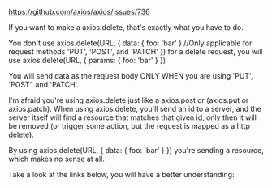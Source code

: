https://github.com/axios/axios/issues/736

If you want to make a axios.delete, that's exactly what you have to do.

You don't use axios.delete(URL, {
data: { foo: 'bar' } //Only applicable for request methods 'PUT', 'POST', and 'PATCH'
})
for a delete request, you will use axios.delete(URL, {
params: { foo: 'bar' }
})

You will send data as the request body ONLY WHEN you are using 'PUT', 'POST', and 'PATCH'.

I'm afraid you're using axios.delete just like a axios.post or (axios.put or axios.patch). When using axios.delete, you'll send an id to a server, and the server itself will find a resource that matches that given id, only then it will be removed (or trigger some action, but the request is mapped as a http delete).

By using axios.delete(URL, {
data: { foo: 'bar' }
}) you're sending a resource, which makes no sense at all.

Take a look at the links below, you will have a better understanding:

